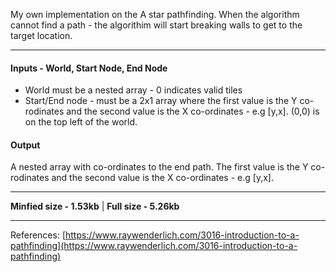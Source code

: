 My own implementation on the A star pathfinding. When the algorithm cannot find a path - the algorithim will start breaking walls to get to the target location.

___
#### Inputs - World, Start Node, End Node

 - World must be a nested array - 0 indicates valid tiles
 - Start/End node - must be a 2x1 array where the first value is the Y co-rodinates and the second value is the X co-ordinates - e.g [y,x]. (0,0) is on the top left of the world.

#### Output
A nested array with co-ordinates to the end path. The first value is the Y co-rodinates and the second value is the X co-ordinates - e.g [y,x].
___
**Minfied size - 1.53kb** | **Full size - 5.26kb**

___
References: [https://www.raywenderlich.com/3016-introduction-to-a-pathfinding](https://www.raywenderlich.com/3016-introduction-to-a-pathfinding)
